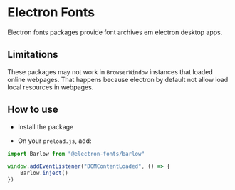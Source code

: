# Electron Fonts

Electron fonts packages provide font archives em electron desktop apps.

## Limitations

These packages may not work in `BrowserWindow` instances that loaded online webpages. That happens because electron by default not allow load local resources in webpages.

## How to use

* Install the package

* On your `preload.js`, add:

```ts
import Barlow from "@electron-fonts/barlow"

window.addEventListener("DOMContentLoaded", () => {
    Barlow.inject()
})
```